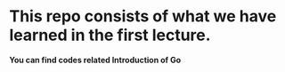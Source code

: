 # This repo consists of what we have learned in the first lecture.

**You can find codes related Introduction of Go**
